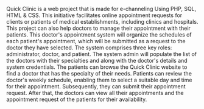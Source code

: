 Quick Clinic is a web project that is made for e-channeling Using PHP, SQL, HTML
& CSS. This initiative facilitates online appointment requests for clients or patients of
medical establishments, including clinics and hospitals. This project can also help
doctors to manage their appointment with their patients. This doctor's appointment
system will organize the schedules of each patient's appointment, which will be
submitted as a request to the doctor they have selected. The system comprises three key
roles: administrator, doctor, and patient. The system admin will populate the list of the
doctors with their specialties and along with the doctor's details and system credentials.
The patients can browse the Quick Clinic website to find a doctor that
has the specialty of their needs. Patients can review the doctor's weekly schedule,
enabling them to select a suitable day and time for their appointment. Subsequently,
they can submit their appointment request. After that, the doctors can view all their
appointments and the appointment request of the patients for their availability.
